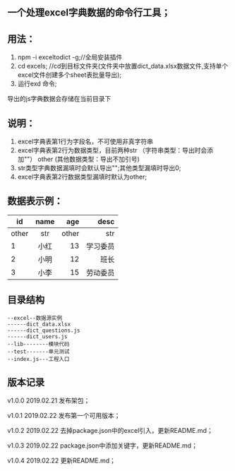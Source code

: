 一个处理excel字典数据的命令行工具；
---------------

## 用法：

1. npm -i exceltodict -g;//全局安装插件
2. cd excels; //cd到目标文件夹(文件夹中放置dict_data.xlsx数据文件,支持单个excel文件创建多个sheet表批量导出);
3. 运行exd 命令;

导出的js字典数据会存储在当前目录下

## 说明：

1. excel字典表第1行为字段名，不可使用非真字符串
2. excel字典表第2行为数据类型，目前两种str （字符串类型：导出时会添加""） other (其他数据类型：导出不加引号)
3. str类型字典数据漏填时会默认导出"";其他类型漏填时导出0;
4. excel字典表第2行数据类型漏填时默认为other;

## 数据表示例：

id|name|age|desc
--|:--:|--:|--:
other|str|other|str
1|小红|13|学习委员
2|小明|12|班长
3|小李|15|劳动委员

## 目录结构

```
--excel--数据源实例
------dict_data.xlsx
------dict_questions.js
------dict_users.js
--lib--------模块代码
--test-------单元测试
--index.js---工程入口
```

## 版本记录

v1.0.0  2019.02.21  发布架包；

v1.0.1  2019.02.22  发布第一个可用版本；

v1.0.2  2019.02.22  去掉package.json中的excel引入，更新README.md；

v1.0.3  2019.02.22  package.json中添加关键字，更新README.md；

v1.0.4  2019.02.22  更新README.md；
